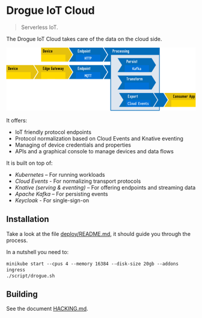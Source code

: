 
# Drogue IoT Cloud

> Serverless IoT.

The Drogue IoT Cloud takes care of the data on the cloud side.

![Overview diagram](images/architecture.svg)

It offers:

* IoT friendly protocol endpoints
* Protocol normalization based on Cloud Events and Knative eventing
* Managing of device credentials and properties
* APIs and a graphical console to manage devices and data flows

It is built on top of:

* *Kubernetes* – For running workloads
* *Cloud Events* - For normalizing transport protocols
* *Knative (serving & eventing)* – For offering endpoints and streaming data
* *Apache Kafka* – For persisting events
* *Keycloak* - For single-sign-on

## Installation

Take a look at the file [deploy/README.md](deploy/README.adoc), it should guide you through the process.

In a nutshell you need to:

~~~shell
minikube start --cpus 4 --memory 16384 --disk-size 20gb --addons ingress
./script/drogue.sh
~~~

## Building

See the document [HACKING.md](HACKING.md).

